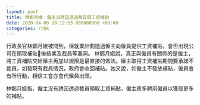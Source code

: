 ```yaml
---
layout: post
title: 林鄭月娥：僱主沒誘因透過裁員領工資補貼
date: 2020-04-08 20:12:53.000000000 +08:00
categories: rthk
---
```


行政長官林鄭月娥被問到，保就業計劃透過僱主向僱員提供工資補貼，會否出現公司在領取補貼後結業及裁員等漏洞。 林鄭月娥說，真正與僱員有關係的是僱主，將工資補貼交給僱主再加以規限是最直接的做法。僱主取得工資補貼期間要承諾不裁員，如發現有裁員情況，政府會收回補貼。她又說，如僱主不發放補貼，僱員會有所行動，相信工會亦會代僱員出頭。

林鄭月娥指，僱主沒有誘因透過裁員領取工資補貼，僱主應多聘用僱員以獲取更多的補貼。
